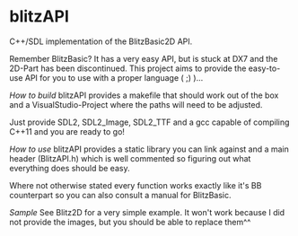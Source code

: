 blitzAPI
========

C++/SDL implementation of the BlitzBasic2D API.


Remember BlitzBasic? It has a very easy API, but is stuck at DX7 and the 2D-Part has been discontinued.
This project aims to provide the easy-to-use API for you to use with a proper language ( ;) )...

*How to build*
blitzAPI provides a makefile that should work out of the box and a VisualStudio-Project where the paths will need to be adjusted.

Just provide SDL2, SDL2_Image, SDL2_TTF and a gcc capable of compiling C++11 and you are ready to go!

*How to use*
blitzAPI provides a static library you can link against and a main header (BlitzAPI.h) which is well commented
so figuring out what everything does should be easy.

Where not otherwise stated every function works exactly like it's BB counterpart so you can also consult a manual for BlitzBasic.

*Sample*
See Blitz2D for a very simple example. It won't work because I did not provide the images, but you should be able to replace them^^